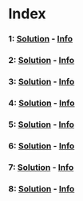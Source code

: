 # Index

### 1: [Solution](challenges/Google/problem1/Solution.java) - [Info](challenges/Google/problem1/README.md)

### 2: [Solution](challenges/Uber/problem2/solution.py) - [Info](challenges/Uber/problem2/README.md)

### 3: [Solution](challenges/Google/problem3/solution.py) - [Info](challenges/Google/problem3/README.md)

### 4: [Solution](challenges/Stripe/problem4/solution.js) - [Info](challenges/Stripe/problem4/README.md)

### 5: [Solution](challenges/JaneStreet/problem5/solution.py) - [Info](challenges/JaneStreet/problem5/README.md)

### 6: [Solution](challenges/Google/problem6/solution.cpp) - [Info](challenges/Google/problem6/README.md)

### 7: [Solution](challenges/Facebook/problem7/solution.py) - [Info](challenges/Facebook/problem7/README.md)

### 8: [Solution](challenges/Google/problem8/solution.py) - [Info](challenges/Google/problem8/README.md)